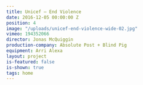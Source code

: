 ```yaml
---
title: Unicef — End Violence
date: 2016-12-05 00:00:00 Z
position: 4
image: "/uploads/unicef-end-violence-wide-02.jpg"
vimeo: 194352066
director: Jonas McQuiggin
production-company: Absolute Post + Blind Pig
equipment: Arri Alexa
layout: project
is-featured: false
is-shown: true
tags: home
---
```


